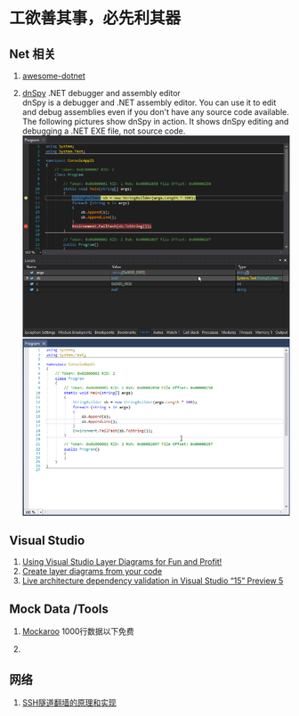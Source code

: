 # 工欲善其事，必先利其器

## Net 相关
1. [awesome-dotnet](https://github.com/quozd/awesome-dotnet)

2. [dnSpy](https://github.com/0xd4d/dnSpy) .NET debugger and assembly editor  
 dnSpy is a debugger and .NET assembly editor. You can use it to edit and debug assemblies even if you don't have any source code available.  
The following pictures show dnSpy in action. It shows dnSpy editing and debugging a .NET EXE file, not source code.  
![debug-animated.gif](./Images/debug-animated.gif)
![edit-code-animated.gif](./Images/edit-code-animated.gif)

## Visual Studio 
1. [Using Visual Studio Layer Diagrams for Fun and Profit!](http://geekswithblogs.net/Optikal/archive/2012/12/30/151680.aspx)
2. [Create layer diagrams from your code](https://msdn.microsoft.com/en-us/library/dd465141.aspx)
3. [Live architecture dependency validation in Visual Studio “15” Preview 5](https://blogs.msdn.microsoft.com/devops/2016/10/07/live-architecture-dependency-validation-in-visual-studio-15-preview-5/)

## Mock Data /Tools
1. [Mockaroo](https://www.mockaroo.com/)
1000行数据以下免费

2. 

## 网络
1. [SSH隧道翻墙的原理和实现](http://www.pchou.info/linux/2015/11/01/ssh-tunnel.html)

